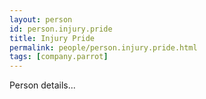 ```yaml
---
layout: person
id: person.injury.pride
title: Injury Pride
permalink: people/person.injury.pride.html
tags: [company.parrot]
---
```


Person details...